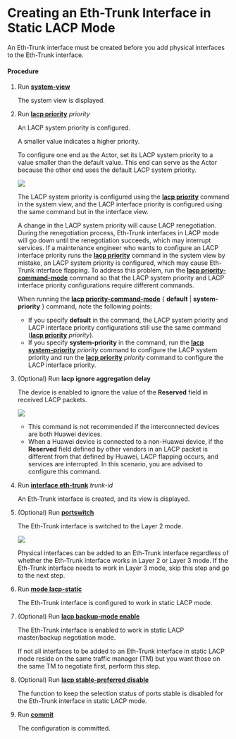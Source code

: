 Creating an Eth-Trunk Interface in Static LACP Mode
===================================================

An Eth-Trunk interface must be created before you add physical interfaces to the Eth-Trunk interface.

#### Procedure

1. Run [**system-view**](cmdqueryname=system-view)
   
   
   
   The system view is displayed.
2. Run [**lacp priority**](cmdqueryname=lacp+priority) *priority*
   
   
   
   An LACP system priority is configured.
   
   
   
   A smaller value indicates a higher priority.
   
   To configure one end as the Actor, set its LACP system priority to a value smaller than the default value. This end can serve as the Actor because the other end uses the default LACP system priority.
   
   ![](../../../../public_sys-resources/note_3.0-en-us.png) 
   
   The LACP system priority is configured using the [**lacp priority**](cmdqueryname=lacp+priority) command in the system view, and the LACP interface priority is configured using the same command but in the interface view.
   
   A change in the LACP system priority will cause LACP renegotiation. During the renegotiation process, Eth-Trunk interfaces in LACP mode will go down until the renegotiation succeeds, which may interrupt services. If a maintenance engineer who wants to configure an LACP interface priority runs the [**lacp priority**](cmdqueryname=lacp+priority) command in the system view by mistake, an LACP system priority is configured, which may cause Eth-Trunk interface flapping. To address this problem, run the [**lacp priority-command-mode**](cmdqueryname=lacp+priority-command-mode) command so that the LACP system priority and LACP interface priority configurations require different commands.
   
   When running the [**lacp priority-command-mode**](cmdqueryname=lacp+priority-command-mode) { **default** | **system-priority** } command, note the following points:
   * If you specify **default** in the command, the LACP system priority and LACP interface priority configurations still use the same command ([**lacp priority**](cmdqueryname=lacp+priority) *priority*).
   * If you specify **system-priority** in the command, run the [**lacp system-priority**](cmdqueryname=lacp+system-priority) *priority* command to configure the LACP system priority and run the [**lacp priority**](cmdqueryname=lacp+priority) *priority* command to configure the LACP interface priority.
3. (Optional) Run **lacp ignore aggregation delay**
   
   
   
   The device is enabled to ignore the value of the **Reserved** field in received LACP packets.
   
   
   
   ![](../../../../public_sys-resources/note_3.0-en-us.png) 
   * This command is not recommended if the interconnected devices are both Huawei devices.
   * When a Huawei device is connected to a non-Huawei device, if the **Reserved** field defined by other vendors in an LACP packet is different from that defined by Huawei, LACP flapping occurs, and services are interrupted. In this scenario, you are advised to configure this command.
4. Run [**interface eth-trunk**](cmdqueryname=interface+eth-trunk) *trunk-id*
   
   
   
   An Eth-Trunk interface is created, and its view is displayed.
5. (Optional) Run [**portswitch**](cmdqueryname=portswitch)
   
   
   
   The Eth-Trunk interface is switched to the Layer 2 mode.
   
   
   
   ![](../../../../public_sys-resources/note_3.0-en-us.png) 
   
   Physical interfaces can be added to an Eth-Trunk interface regardless of whether the Eth-Trunk interface works in Layer 2 or Layer 3 mode. If the Eth-Trunk interface needs to work in Layer 3 mode, skip this step and go to the next step.
6. Run [**mode lacp-static**](cmdqueryname=mode+lacp-static)
   
   
   
   The Eth-Trunk interface is configured to work in static LACP mode.
7. (Optional) Run [**lacp backup-mode enable**](cmdqueryname=lacp+backup-mode+enable)
   
   
   
   The Eth-Trunk interface is enabled to work in static LACP master/backup negotiation mode.
   
   
   
   If not all interfaces to be added to an Eth-Trunk interface in static LACP mode reside on the same traffic manager (TM) but you want those on the same TM to negotiate first, perform this step.
8. (Optional) Run [**lacp stable-preferred disable**](cmdqueryname=lacp+stable-preferred+disable)
   
   
   
   The function to keep the selection status of ports stable is disabled for the Eth-Trunk interface in static LACP mode.
9. Run [**commit**](cmdqueryname=commit)
   
   
   
   The configuration is committed.